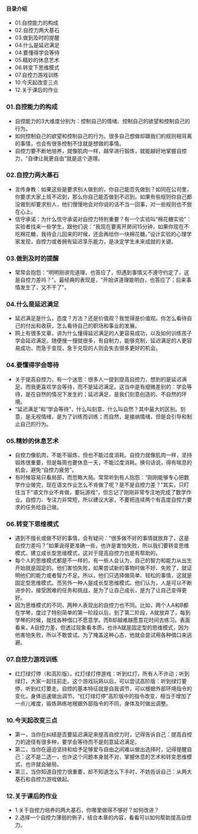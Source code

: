 #### 目录介绍
- 01.自控能力的构成
- 02.自控力两大基石
- 03.做到及时的提醒
- 04.什么是延迟满足
- 04.要懂得学会等待
- 05.精妙的休息艺术
- 06.转变下思维模式
- 07.自控力游戏训练
- 10.今天起改变三点
- 12.关于课后的作业



### 01.自控能力的构成
- 自控能力的3大维度分别为：控制自己的情绪、控制自己的欲望和控制自己的行为。
- 如何控制自己的欲望和控制自己的行为。很多自己想做却跟我们的规则相背离的事情，也会有很多控制不住就是想做的事情。
- 自控力要不断地培养，就像肌肉一样，越早进行锻炼，就能越好地掌握自控力，“自律让我更自由”就是这个道理。



### 02.自控力两大基石
- 言传身教：如果这些是要求别人做到的，你自己能否先做到？如同在公司里，你要求大家上班不迟到，那么你自己能否做到不迟到。如果有些规则你自己都没做到却要求别人，他们慢慢地会对你说的话不当一回事，对一些规则也不放在心上。
- 信守承诺：为什么信守承诺对自控力特别重要？有一个实验叫“棉花糖实验”：实验者找来一些学生，跟他们说：“我现在要离开房间15分钟，如果你现在不吃棉花糖，我待会儿回来的时候，还会再给你一块棉花糖。”设计实验的心理学家发现，自控力或者拥有延迟享乐能力，是决定学生未来成就的关键。



### 03.做到及时的提醒
- 常常会抱怨：“明明刚讲完道理，也答应了，但遇到事情又不遵守约定了，这是自控力差吗？”。最经典的表现是，“开始讲道理能明白，也答应了；后来事情发生了，又不干了”。



### 04.什么是延迟满足
- 延迟满足是什么，态度？方法？还是价值观？我觉得是价值观。你怎么看待自己的付出和收获，怎么看待自己的职场和事业的发展。
- 网上有很多文章，讲为什么懂得延迟满足的人更容易成功，以及如何训练孩子学会延迟满足。随便搜一搜就很多，有自制力，能够克制，延迟满足的人更容易成功，而急于变现，急于兑现的人则会失去很多更好的机会。



### 04.要懂得学会等待
- 关于提高自控力，有一个迷思：很多人一提到提高自控力，想到的是延迟满足。而我更喜欢学会等待，而不是延迟满足。这当中是有细微差别的：学会等待，是在自然的情况下发生的；延迟满足，是我们刻意创造的、不自然的环境。
- “延迟满足”和“学会等待”，什么叫刻意、什么叫自然？其中最大的区别。刻意，是无视情绪，是为了训练而训练；而自然，是接纳情绪，但是会引导和制止自己的行为。





### 05.精妙的休息艺术
- 自控力像肌肉，不能不锻炼，但也不能过度消耗。自控力就像肌肉一样，坚持锻炼很重要，但是每周也要休息一天，不能过度消耗。换句话说，得有喘息的机会，避免“自控力疲劳”。
- 有时候容易只看局部，而忽略大局。常常听到有人抱怨：“刚刚能够专心把数学作业做完，现在语文作业怎么不肯做了呢？是不是自控力差？”其实，只盯住当下“语文作业不肯做，要玩游戏”，但忘记了刚刚非常专注地完成了数学作业。自控力、专注力非常短，所以建议大家，不要把连续两个有高度自控力要求的任务给自己做。



### 06.转变下思维模式
- 遇到不擅长或做不好的事情，会有疑问：“很多做不好的事情就放弃了，这是自控力差吗？”如果说得更准确一些，也许是害怕失败，所以我们要转变思维模式，建立成长型思维模式，这对于提高自控力也是有帮助的。
- 每个人的思维模式都是不一样的。有一些人会认为，自己的智力和能力从出生开始就是固定的。他们害怕失败，如果尝试新的事物时做不好、失败了，就证明他们的能力或者智力不足。所以，他们只选择做简单、轻松的事情，这就是固定型思维模式。而另外一种人是成长型思维模式。他们认为，人是可以不断进步的，接受困难的任务和挑战，是为了让自己成长，是为了让自己变得更好。
- 因为思维模式的不同，两种人表现出的自控力也不同。比如，两个人A和B都在学琴，度过了特别简单的第一阶段以后，到了第二阶段，A就放弃了，每到学琴的时候，就找各种借口不愿意学。而B却越难越愿意花时间去练习。表面看来，A自控力差，但透过现象看本质，也许A就是固定型的思维模式，因为他害怕失败，所以不敢尝试。为了掩盖这种心态，他就会尝试用各种借口来逃避。




### 07.自控力游戏训练
- 红灯绿灯停（和高阶版）。红灯绿灯停游戏：听到红灯，所有人不许动；听到绿灯，大家一起往前走。这个游戏玩熟以后，可以尝试高阶版：听到绿灯要停，听到红灯要走。自控的基本特征就是自我调节，可以根据外部环境指令的变化，身体迅速做出调节。“红灯绿灯停”高阶版中的指令改变，相当于增加了一点儿难度，锻炼熟练地根据外部指令的不同，身体及时做出调整。



### 10.今天起改变三点
- 第一，当你在纠结是否要延迟满足来提高自控力时，记得告诉自己：提高自控力的途径有很多种，要学会等待而不是刻意延迟满足。
- 第二，当你在逼迫坚持和给予足够爱与自由之间难以做出选择时，记得提醒自己：这不是二选一，也许这个问题本身就不对，掌握休息的艺术和转变思维模式，也许就会破局。
- 第三，当你知道自控力很重要，却不知道怎么下手时，不妨告诉自己：从两大基石和自控力游戏做起。





### 12.关于课后的作业
- 1.关于自控力培养的两大基石，你哪里做得不够好？如何改进？
- 2.选择一个自控力薄弱的例子，结合本章的内容，看看可以如何帮助提高自控力。






